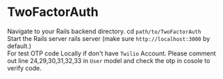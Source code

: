# TwoFactorAuth
Navigate to your Rails backend directory. cd `path/to/TwoFactorAuth`<br/>
Start the Rails server rails server (make sure `http://localhost:3000` by default.)<br/>
For test OTP code Locally if don't have `Twilio` Account. Please comment out line 24,29,30,31,32,33 in `User` model and check the otp in cosole to verify code.

